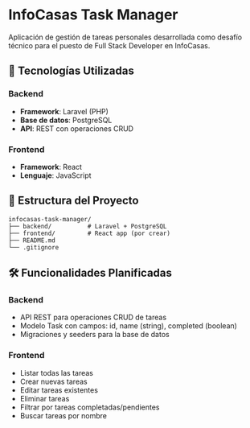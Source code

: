 # InfoCasas Task Manager

Aplicación de gestión de tareas personales desarrollada como desafío técnico para el puesto de Full Stack Developer en InfoCasas.

## 🚀 Tecnologías Utilizadas

### Backend
- **Framework**: Laravel (PHP)
- **Base de datos**: PostgreSQL
- **API**: REST con operaciones CRUD

### Frontend
- **Framework**: React
- **Lenguaje**: JavaScript

## 📁 Estructura del Proyecto

```
infocasas-task-manager/
├── backend/          # Laravel + PostgreSQL
├── frontend/         # React app (por crear)
├── README.md
└── .gitignore
```

## 🛠️ Funcionalidades Planificadas

### Backend
- API REST para operaciones CRUD de tareas
- Modelo Task con campos: id, name (string), completed (boolean)
- Migraciones y seeders para la base de datos

### Frontend
- Listar todas las tareas
- Crear nuevas tareas
- Editar tareas existentes
- Eliminar tareas
- Filtrar por tareas completadas/pendientes
- Buscar tareas por nombre